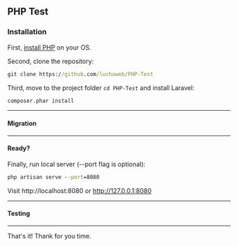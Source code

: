 ## PHP Test

### Installation

First, [install PHP](https://www.php.net/manual/en/install.php) on your OS.

Second, clone the repository:
```cmd
git clone https://github.com/luchoweb/PHP-Test
```

Third, move to the project folder ```cd PHP-Test``` and install Laravel:

```cmd
composer.phar install
```

---

#### Migration

---

#### Ready?

Finally, run local server (--port flag is optional):
```cmd
php artisan serve --port=8080
```

Visit http://localhost:8080 or http://127.0.0.1:8080

---

#### Testing

---

That's it! Thank for you time.
